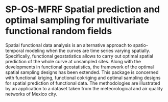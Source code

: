 # SP-OS-MFRF Spatial prediction and optimal sampling for multivariate functional random fields

Spatial functional data analysis is an alternative approach to spatio-temporal
modeling when the curves are time series varying spatially. Specifically, functional
geostatistics allows to carry out optimal spatial prediction of the whole curve at
unsampled sites. Along with the developments in functional geostatistics, the
framework of the optimal spatial sampling designs has been extended. This package
is concerned with functional kriging, functional cokriging and optimal sampling
designs for spatial prediction of functional data. The methodologies are illustrated
by an application to a dataset taken from the meteorological and air quality networks
of Mexico city.

